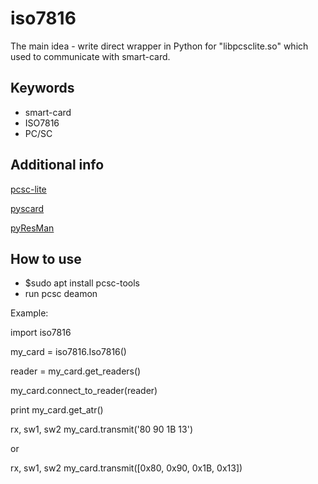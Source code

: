 # iso7816

The main idea - write direct wrapper in Python for "libpcsclite.so" which used to communicate with smart-card.

## Keywords
* smart-card
* ISO7816
* PC/SC

## Additional info
[pcsc-lite](https://pcsclite.apdu.fr/api/index.html)

[pyscard](https://github.com/LudovicRousseau/pyscard)

[pyResMan](https://github.com/JavaCardOS/pyResMan)

## How to use
* $sudo apt install pcsc-tools
* run pcsc deamon

Example:

import iso7816

my_card = iso7816.Iso7816()

reader = my_card.get_readers()

my_card.connect_to_reader(reader)

print my_card.get_atr()

rx, sw1, sw2 my_card.transmit('80 90 1B 13')

or

rx, sw1, sw2 my_card.transmit([0x80, 0x90, 0x1B, 0x13])

